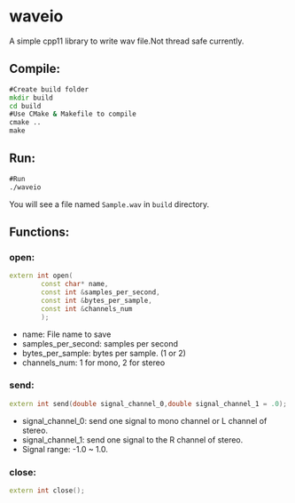 # waveio
A simple cpp11 library to write wav file.Not thread safe currently. 

## Compile:
```cmd
#Create build folder
mkdir build
cd build
#Use CMake & Makefile to compile
cmake ..
make
```

## Run:
```cmd
#Run
./waveio
```

You will see a file named `Sample.wav` in `build` directory.



## Functions:

### open:
```cpp
extern int open(
        const char* name,
        const int &samples_per_second, 
        const int &bytes_per_sample,
        const int &channels_num
        );
```
- name: File name to save
- samples_per_second: samples per second
- bytes_per_sample: bytes per sample. (1 or 2)
- channels_num: 1 for mono, 2 for stereo

### send:
```cpp
extern int send(double signal_channel_0,double signal_channel_1 = .0);    
```
- signal_channel_0: send one signal to mono channel or L channel of stereo. 
- signal_channel_1: send one signal to the R channel of stereo. 
- Signal range: -1.0 ~ 1.0.

### close:
```cpp
extern int close();
```
